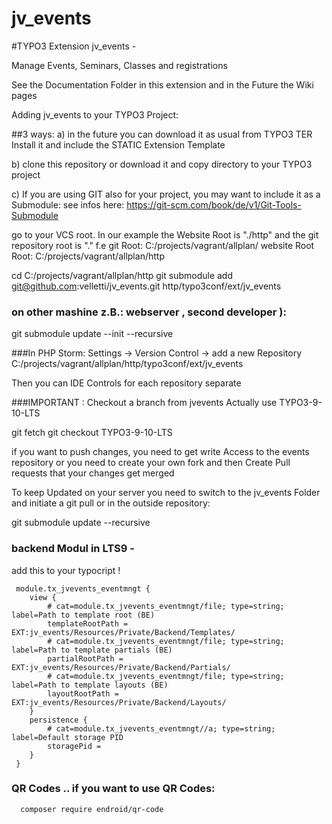 # jv_events
#TYPO3 Extension jv_events - 

Manage Events, Seminars, Classes and registrations

See the Documentation Folder in this extension and in the Future the Wiki pages

Adding jv_events to your TYPO3 Project:

##3 ways:
a) in the future you can download it as usual from TYPO3 TER
Install it and include the STATIC Extension Template

b) clone this repository or download it and copy directory to your TYPO3 project

c) If you are using GIT also for your project, you may want to include it as a  Submodule:
see infos here:  https://git-scm.com/book/de/v1/Git-Tools-Submodule

go to your VCS root. In our example the Website Root is "./http" and the git repository root is "."
f.e 
git Root: C:/projects/vagrant/allplan/
website Root Root: C:/projects/vagrant/allplan/http

cd C:/projects/vagrant/allplan/http
git submodule add git@github.com:velletti/jv_events.git http/typo3conf/ext/jv_events


### on other mashine z.B.: webserver , second developer ):
  git submodule update --init --recursive
  
###In PHP Storm:
Settings -> Version Control -> add a new Repository  
C:/projects/vagrant/allplan/http/typo3conf/ext/jv_events

Then you can IDE Controls for each repository separate

###IMPORTANT : Checkout a branch from jvevents 
 Actually use TYPO3-9-10-LTS 
 
 git fetch
 git checkout TYPO3-9-10-LTS
 
 if you want to push changes, you need to get write Access to the events repository or you need to create your own fork
 and then Create Pull requests  that your changes get merged
 
 
  
 To keep Updated on your server you need to switch to the jv_events Folder and initiate a 
 git pull 
 or in the outside repository:
 
 git submodule update --recursive
 
 ### backend Modul in LTS9 - 
 add this to your typocript ! 
 
     
     module.tx_jvevents_eventmngt {
     	view {
     		# cat=module.tx_jvevents_eventmngt/file; type=string; label=Path to template root (BE)
     		templateRootPath = EXT:jv_events/Resources/Private/Backend/Templates/
     		# cat=module.tx_jvevents_eventmngt/file; type=string; label=Path to template partials (BE)
     		partialRootPath = EXT:jv_events/Resources/Private/Backend/Partials/
     		# cat=module.tx_jvevents_eventmngt/file; type=string; label=Path to template layouts (BE)
     		layoutRootPath = EXT:jv_events/Resources/Private/Backend/Layouts/
     	}
     	persistence {
     		# cat=module.tx_jvevents_eventmngt//a; type=string; label=Default storage PID
     		storagePid =
     	}
     }
 
 
 ### QR Codes .. if you want to use QR Codes:
 
      composer require endroid/qr-code
      
      

  
 

